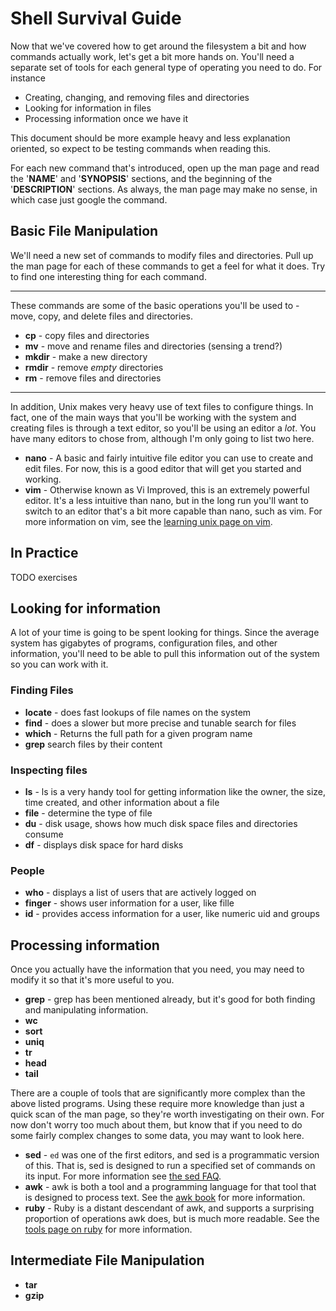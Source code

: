 Shell Survival Guide
====================

Now that we've covered how to get around the filesystem a bit and how commands
actually work, let's get a bit more hands on. You'll need a separate set of
tools for each general type of operating you need to do. For instance

  - Creating, changing, and removing files and directories
  - Looking for information in files
  - Processing information once we have it

This document should be more example heavy and less explanation oriented, so
expect to be testing commands when reading this.

For each new command that's introduced, open up the man page and read the
'**NAME**' and '**SYNOPSIS**' sections, and the beginning of the
'**DESCRIPTION**' sections.  As always, the man page may make no sense, in
which case just google the command.

Basic File Manipulation
-----------------------

We'll need a new set of commands to modify files and directories. Pull up the
man page for each of these commands to get a feel for what it does. Try to find
one interesting thing for each command.

- - -

These commands are some of the basic operations you'll be used to - move, copy,
and delete files and directories.

  * **cp** - copy files and directories
  * **mv** - move and rename files and directories (sensing a trend?)
  * **mkdir** - make a new directory
  * **rmdir** - remove *empty* directories
  * **rm** - remove files and directories

- - -

In addition, Unix makes very heavy use of text files to configure things. In
fact, one of the main ways that you'll be working with the system and creating
files is through a text editor, so you'll be using an editor a *lot*. You have
many editors to chose from, although I'm only going to list two here.

  * **nano** - A basic and fairly intuitive file editor you can use to create
    and edit files. For now, this is a good editor that will get you started and
    working.
  * **vim** - Otherwise known as Vi Improved, this is an extremely powerful
    editor. It's a less intuitive than nano, but in the long run you'll want to
    switch to an editor that's a bit more capable than nano, such as vim. For more
    information on vim, see the [learning unix page on vim](../../tools/vim/).

In Practice
-----------

TODO exercises

Looking for information
-----------------------

A lot of your time is going to be spent looking for things. Since the average
system has gigabytes of programs, configuration files, and other information,
you'll need to be able to pull this information out of the system so you can
work with it.

### Finding Files

  * **locate** - does fast lookups of file names on the system
  * **find** - does a slower but more precise and tunable search for files
  * **which** - Returns the full path for a given program name
  * **grep** search files by their content

### Inspecting files

  * **ls** - ls is a very handy tool for getting information like the owner,
    the size, time created, and other information about a file
  * **file** - determine the type of file
  * **du** - disk usage, shows how much disk space files and directories consume
  * **df** - displays disk space for hard disks

### People

  * **who** - displays a list of users that are actively logged on
  * **finger** - shows user information for a user, like fille
  * **id** - provides access information for a user, like numeric uid and groups

Processing information
----------------------

Once you actually have the information that you need, you may need to modify it
so that it's more useful to you.

  * **grep** - grep has been mentioned already, but it's good for both finding
    and manipulating information.
  * **wc**
  * **sort**
  * **uniq**
  * **tr**
  * **head**
  * **tail**

There are a couple of tools that are significantly more complex than the above
listed programs. Using these require more knowledge than just a quick scan of
the man page, so they're worth investigating on their own. For now don't worry
too much about them, but know that if you need to do some fairly complex changes
to some data, you may want to look here.

  * **sed** - `ed` was one of the first editors, and sed is a programmatic
    version of this. That is, sed is designed to run a specified set of commands
    on its input. For more information see [the sed FAQ][sed].
  * **awk** - awk is both a tool and a programming language for that tool that
    is designed to process text. See the [awk book][awk] for more information.
  * **ruby** - Ruby is a distant descendant of awk, and supports a surprising
    proportion of operations awk does, but is much more readable. See the [tools
    page on ruby][ruby] for more information.

[sed]: http://sed.sourceforge.net/sedfaq.html "The sed FAQ"
[awk]: http://en.wikibooks.org/wiki/AWK "Wikibooks - awk"
[ruby]: ../../tools/ruby/ "Learning Unix: Ruby"

Intermediate File Manipulation
------------------------------

  * **tar**
  * **gzip**
